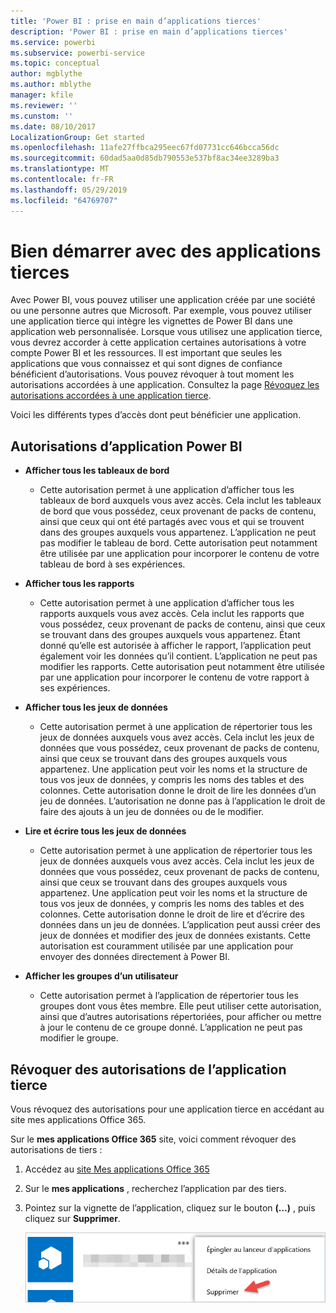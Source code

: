 ```yaml
---
title: 'Power BI : prise en main d’applications tierces'
description: 'Power BI : prise en main d’applications tierces'
ms.service: powerbi
ms.subservice: powerbi-service
ms.topic: conceptual
author: mgblythe
ms.author: mblythe
manager: kfile
ms.reviewer: ''
ms.cunstom: ''
ms.date: 08/10/2017
LocalizationGroup: Get started
ms.openlocfilehash: 11afe27ffbca295eec67fd07731cc646bcca56dc
ms.sourcegitcommit: 60dad5aa0d85db790553e537bf8ac34ee3289ba3
ms.translationtype: MT
ms.contentlocale: fr-FR
ms.lasthandoff: 05/29/2019
ms.locfileid: "64769707"
---
```

# <a name="get-started-with-third-party-apps"></a>Bien démarrer avec des applications tierces

Avec Power BI, vous pouvez utiliser une application créée par une société ou une personne autres que Microsoft. Par exemple, vous pouvez utiliser une application tierce qui intègre les vignettes de Power BI dans une application web personnalisée. Lorsque vous utilisez une application tierce, vous devrez accorder à cette application certaines autorisations à votre compte Power BI et les ressources. Il est important que seules les applications que vous connaissez et qui sont dignes de confiance bénéficient d’autorisations. Vous pouvez révoquer à tout moment les autorisations accordées à une application. Consultez la page [Révoquez les autorisations accordées à une application tierce](#revoke).

Voici les différents types d’accès dont peut bénéficier une application.

## <a name="power-bi-app-permissions"></a>Autorisations d’application Power BI

* **Afficher tous les tableaux de bord**
  
  * Cette autorisation permet à une application d’afficher tous les tableaux de bord auxquels vous avez accès. Cela inclut les tableaux de bord que vous possédez, ceux provenant de packs de contenu, ainsi que ceux qui ont été partagés avec vous et qui se trouvent dans des groupes auxquels vous appartenez. L’application ne peut pas modifier le tableau de bord. Cette autorisation peut notamment être utilisée par une application pour incorporer le contenu de votre tableau de bord à ses expériences.

* **Afficher tous les rapports**
  
  * Cette autorisation permet à une application d’afficher tous les rapports auxquels vous avez accès. Cela inclut les rapports que vous possédez, ceux provenant de packs de contenu, ainsi que ceux se trouvant dans des groupes auxquels vous appartenez. Étant donné qu’elle est autorisée à afficher le rapport, l’application peut également voir les données qu’il contient. L’application ne peut pas modifier les rapports. Cette autorisation peut notamment être utilisée par une application pour incorporer le contenu de votre rapport à ses expériences.

* **Afficher tous les jeux de données**
  
  * Cette autorisation permet à une application de répertorier tous les jeux de données auxquels vous avez accès. Cela inclut les jeux de données que vous possédez, ceux provenant de packs de contenu, ainsi que ceux se trouvant dans des groupes auxquels vous appartenez. Une application peut voir les noms et la structure de tous vos jeux de données, y compris les noms des tables et des colonnes. Cette autorisation donne le droit de lire les données d’un jeu de données. L’autorisation ne donne pas à l’application le droit de faire des ajouts à un jeu de données ou de le modifier.
* **Lire et écrire tous les jeux de données**
  
  * Cette autorisation permet à une application de répertorier tous les jeux de données auxquels vous avez accès. Cela inclut les jeux de données que vous possédez, ceux provenant de packs de contenu, ainsi que ceux se trouvant dans des groupes auxquels vous appartenez. Une application peut voir les noms et la structure de tous vos jeux de données, y compris les noms des tables et des colonnes. Cette autorisation donne le droit de lire et d’écrire des données dans un jeu de données. L’application peut aussi créer des jeux de données et modifier des jeux de données existants. Cette autorisation est couramment utilisée par une application pour envoyer des données directement à Power BI.

* **Afficher les groupes d’un utilisateur**
  
  * Cette autorisation permet à l’application de répertorier tous les groupes dont vous êtes membre. Elle peut utiliser cette autorisation, ainsi que d’autres autorisations répertoriées, pour afficher ou mettre à jour le contenu de ce groupe donné. L’application ne peut pas modifier le groupe.

<a name="revoke"/>

## <a name="revoke-third-party-app-permissions"></a>Révoquer des autorisations de l’application tierce

Vous révoquez des autorisations pour une application tierce en accédant au site mes applications Office 365.

Sur le **mes applications Office 365** site, voici comment révoquer des autorisations de tiers :

1. Accédez au [site Mes applications Office 365](https://portal.office.com/myapps)

2. Sur le **mes applications** , recherchez l’application par des tiers.

3. Pointez sur la vignette de l’application, cliquez sur le bouton **(…)** , puis cliquez sur **Supprimer**.

   ![Supprimer](media/service-power-bi-get-started-third-party-apps/remove.png)